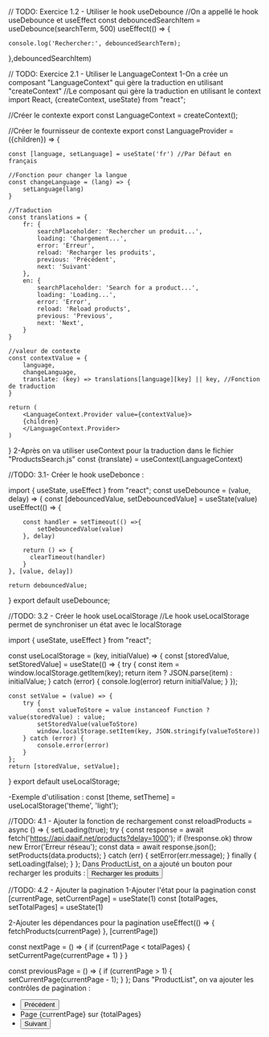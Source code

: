   // TODO: Exercice 1.2 - Utiliser le hook useDebounce
  //On a appellé le hook useDebounce et useEffect
  const debouncedSearchItem = useDebounce(searchTerm, 500)
  useEffect(() => {

    console.log('Rechercher:', debouncedSearchTerm);
  },debouncedSearchItem)


  // TODO: Exercice 2.1 - Utiliser le LanguageContext
   1-On a crée un composant "LanguageContext" qui gère la traduction en utilisant "createContext"
   //Le composant qui gère la traduction en utilisant le context
import React, {createContext, useState} from "react";

//Créer le contexte
export const LanguageContext = createContext();

//Créer le fournisseur de contexte
export const LanguageProvider = ({children}) => {

    const [language, setLanguage] = useState('fr') //Par Défaut en français

    //Fonction pour changer la langue
    const changeLanguage = (lang) => {
        setLanguage(lang)
    }

    //Traduction 
    const translations = {
        fr: {
            searchPlaceholder: 'Rechercher un produit...',
            loading: 'Chargement...',
            error: 'Erreur',
            reload: 'Recharger les produits',
            previous: 'Précédent',
            next: 'Suivant'
        },
        en: {
            searchPlaceholder: 'Search for a product...',
            loading: 'Loading...',
            error: 'Error',
            reload: 'Reload products',
            previous: 'Previous',
            next: 'Next',
        }
    }

    //valeur de contexte
    const contextValue = {
        language,
        changeLanguage,
        translate: (key) => translations[language][key] || key, //Fonction de traduction
    }

    return (
        <LanguageContext.Provider value={contextValue}>
        {children}
        </LanguageContext.Provider>
    )

}
2-Après on va utiliser useContext pour la traduction dans le fichier "ProductsSearch.js"
  const {translate} = useContext(LanguageContext)

//TODO: 3.1- Créer le hook useDebonce :

  import { useState, useEffect } from "react";
const useDebounce = (value, delay) => {
    const [debouncedValue, setDebouncedValue] = useState(value)
    useEffect(() => {

        const handler = setTimeout(() =>{
            setDebouncedValue(value)
        }, delay)

        return () => {
          clearTimeout(handler)
        }
    }, [value, delay])

    return debouncedValue;
}
export default useDebounce;

//TODO:  3.2 - Créer le hook useLocalStorage
//Le hook useLocalStorage permet de synchroniser un état avec le localStorage

import { useState, useEffect } from "react";

const useLocalStorage = (key, initialValue) => {
    const [storedValue, setStoredValue] = useState(() => {
        try {
            const item = window.localStorage.getItem(key);
            return item ? JSON.parse(item) : initialValue;
        } catch (error) {
            console.log(error)
            return initialValue;
        }
    });

    const setValue = (value) => {
        try {
            const valueToStore = value instanceof Function ? value(storedValue) : value;
            setStoredValue(valueToStore)
            window.localStorage.setItem(key, JSON.stringify(valueToStore))
        } catch (error) {
            console.error(error)
        }
    };
    return [storedValue, setValue];
}
export default useLocalStorage;

-Exemple d'utilisation :
const [theme, setTheme] = useLocalStorage('theme', 'light');

//TODO:  4.1 - Ajouter la fonction de rechargement
 const reloadProducts = async () => {
    setLoading(true);
    try {
      const response = await fetch('https://api.daaif.net/products?delay=1000');
      if (!response.ok) throw new Error('Erreur réseau');
      const data = await response.json();
      setProducts(data.products);
    } catch (err) {
      setError(err.message);
    } finally {
      setLoading(false);
    }
  };
  Dans ProductList, on a ajouté un bouton pour recharger les produits :
  <button onClick={reloadProducts} className="btn btn-primary my-3">
  Recharger les produits
</button>

//TODO:  4.2 - Ajouter la pagination
1-Ajouter l'état pour la pagination
 const [currentPage, setCurrentPage] = useState(1)
const [totalPages, setTotalPages] = useState(1)

 2-Ajouter les dépendances pour la pagination
  useEffect(() => {
    fetchProducts(currentPage)
  }, [currentPage])

const nextPage = () => {
    if (currentPage < totalPages) {
      setCurrentPage(currentPage + 1)
    }
  }

  const previousPage = () => {
    if (currentPage > 1) {
      setCurrentPage(currentPage - 1);
    }
  };
Dans "ProductList", on va ajouter les contrôles de pagination :
<nav className="mt-4">
  <ul className="pagination justify-content-center">
    <li className="page-item">
      <button className="page-link" onClick={previousPage}>
        Précédent
      </button>
    </li>
    <li className="page-item">
      <span className="page-link">
        Page {currentPage} sur {totalPages}
      </span>
    </li>
    <li className="page-item">
      <button className="page-link" onClick={nextPage}>
        Suivant
      </button>
    </li>
  </ul>
</nav>
  
